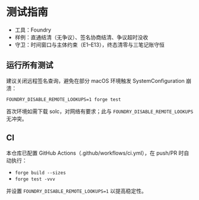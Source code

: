 # 测试指南

- 工具：Foundry
- 样例：直通结清（无争议）、签名协商结清、争议超时没收
- 守卫：时间窗口与主体约束（E1–E13），终态清零与三笔记账守恒

## 运行所有测试

建议关闭远程签名查询，避免在部分 macOS 环境触发 SystemConfiguration 崩溃：

```
FOUNDRY_DISABLE_REMOTE_LOOKUPS=1 forge test
```

首次环境如需下载 solc，对网络有要求；此与 `FOUNDRY_DISABLE_REMOTE_LOOKUPS` 无冲突。

## CI

本仓库已配置 GitHub Actions（.github/workflows/ci.yml），在 push/PR 时自动执行：
- `forge build --sizes`
- `forge test -vvv`

并设置 `FOUNDRY_DISABLE_REMOTE_LOOKUPS=1` 以提高稳定性。
